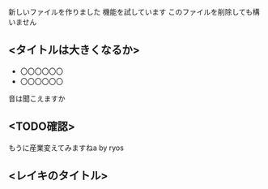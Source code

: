 新しいファイルを作りました
機能を試しています
このファイルを削除しても構いません

## <タイトルは大きくなるか>
- 〇〇〇〇〇〇
- 〇〇〇〇〇〇

音は聞こえますか

## <TODO確認>

もうに産業変えてみますねa by ryos

## <レイキのタイトル>